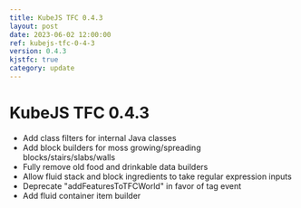 ```yaml
---
title: KubeJS TFC 0.4.3
layout: post
date: 2023-06-02 12:00:00
ref: kubejs-tfc-0-4-3
version: 0.4.3
kjstfc: true
category: update
---
```


# KubeJS TFC 0.4.3

- Add class filters for internal Java classes
- Add block builders for moss growing/spreading blocks/stairs/slabs/walls
- Fully remove old food and drinkable data builders
- Allow fluid stack and block ingredients to take regular expression inputs
- Deprecate "addFeaturesToTFCWorld" in favor of tag event
- Add fluid container item builder
